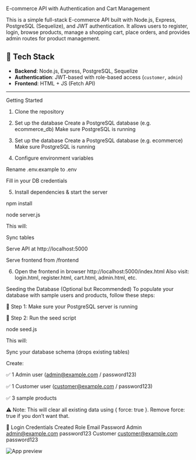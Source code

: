 E-commerce API with Authentication and Cart Management

This is a simple full-stack E-commerce API built with Node.js, Express, PostgreSQL (Sequelize), and JWT authentication. It allows users to register, login, browse products, manage a shopping cart, place orders, and provides admin routes for product management.


## 🧰 Tech Stack

- **Backend**: Node.js, Express, PostgreSQL, Sequelize
- **Authentication**: JWT-based with role-based access (`customer`, `admin`)
- **Frontend**: HTML + JS (Fetch API)

---

Getting Started

1. Clone the repository

2. Set up the database
  Create a PostgreSQL database (e.g. ecommerce_db)
  Make sure PostgreSQL is running

3. Set up the database
  Create a PostgreSQL database (e.g. ecommerce)
  Make sure PostgreSQL is running

4. Configure environment variables
   
  Rename .env.example to .env

  Fill in your DB credentials

5. Install dependencies & start the server

  npm install

  node server.js
  
This will:

Sync tables

Serve API at http://localhost:5000

Serve frontend from /frontend

6. Open the frontend in browser
  http://localhost:5000/index.html
  Also visit: login.html, register.html, cart.html, admin.html, etc.

Seeding the Database (Optional but Recommended)
To populate your database with sample users and products, follow these steps:

🔧 Step 1: Make sure your PostgreSQL server is running


🔧 Step 2: Run the seed script

  node seed.js
  
This will:

Sync your database schema (drops existing tables)

Create:

✅ 1 Admin user (admin@example.com / password123)

✅ 1 Customer user (customer@example.com / password123)

✅ 3 sample products

⚠️ Note: This will clear all existing data using { force: true }. Remove force: true if you don’t want that.

🔐 Login Credentials Created
Role	Email	Password
Admin	admin@example.com	password123
Customer	customer@example.com	password123



![App preview]([https://i.imgur.com/abc123.png](https://drive.google.com/file/d/1jpsI_Z97TGuqzgyeG_o55KB2l3p_BUOO/view?usp=sharing))

